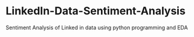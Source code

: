 # LinkedIn-Data-Sentiment-Analysis
Sentiment Analysis of Linked in data using python programming and EDA
